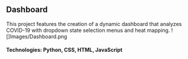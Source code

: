 ## Dashboard
This project features the creation of a dynamic dashboard that analyzes COVID-19 with dropdown state selection menus and heat mapping. 
![]Images/Dashboard.png
#### Technologies: Python, CSS, HTML, JavaScript


